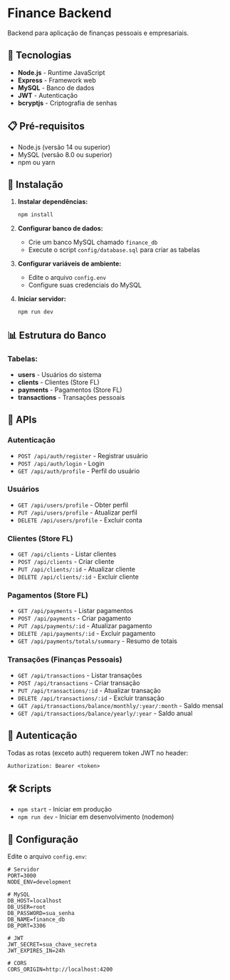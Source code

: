 # Finance Backend

Backend para aplicação de finanças pessoais e empresariais.

## 🚀 Tecnologias

- **Node.js** - Runtime JavaScript
- **Express** - Framework web
- **MySQL** - Banco de dados
- **JWT** - Autenticação
- **bcryptjs** - Criptografia de senhas

## 📋 Pré-requisitos

- Node.js (versão 14 ou superior)
- MySQL (versão 8.0 ou superior)
- npm ou yarn

## 🔧 Instalação

1. **Instalar dependências:**

   ```bash
   npm install
   ```

2. **Configurar banco de dados:**

   - Crie um banco MySQL chamado `finance_db`
   - Execute o script `config/database.sql` para criar as tabelas

3. **Configurar variáveis de ambiente:**

   - Edite o arquivo `config.env`
   - Configure suas credenciais do MySQL

4. **Iniciar servidor:**
   ```bash
   npm run dev
   ```

## 📊 Estrutura do Banco

### Tabelas:

- **users** - Usuários do sistema
- **clients** - Clientes (Store FL)
- **payments** - Pagamentos (Store FL)
- **transactions** - Transações pessoais

## 🔌 APIs

### Autenticação

- `POST /api/auth/register` - Registrar usuário
- `POST /api/auth/login` - Login
- `GET /api/auth/profile` - Perfil do usuário

### Usuários

- `GET /api/users/profile` - Obter perfil
- `PUT /api/users/profile` - Atualizar perfil
- `DELETE /api/users/profile` - Excluir conta

### Clientes (Store FL)

- `GET /api/clients` - Listar clientes
- `POST /api/clients` - Criar cliente
- `PUT /api/clients/:id` - Atualizar cliente
- `DELETE /api/clients/:id` - Excluir cliente

### Pagamentos (Store FL)

- `GET /api/payments` - Listar pagamentos
- `POST /api/payments` - Criar pagamento
- `PUT /api/payments/:id` - Atualizar pagamento
- `DELETE /api/payments/:id` - Excluir pagamento
- `GET /api/payments/totals/summary` - Resumo de totais

### Transações (Finanças Pessoais)

- `GET /api/transactions` - Listar transações
- `POST /api/transactions` - Criar transação
- `PUT /api/transactions/:id` - Atualizar transação
- `DELETE /api/transactions/:id` - Excluir transação
- `GET /api/transactions/balance/monthly/:year/:month` - Saldo mensal
- `GET /api/transactions/balance/yearly/:year` - Saldo anual

## 🔐 Autenticação

Todas as rotas (exceto auth) requerem token JWT no header:

```
Authorization: Bearer <token>
```

## 🛠️ Scripts

- `npm start` - Iniciar em produção
- `npm run dev` - Iniciar em desenvolvimento (nodemon)

## 📝 Configuração

Edite o arquivo `config.env`:

```env
# Servidor
PORT=3000
NODE_ENV=development

# MySQL
DB_HOST=localhost
DB_USER=root
DB_PASSWORD=sua_senha
DB_NAME=finance_db
DB_PORT=3306

# JWT
JWT_SECRET=sua_chave_secreta
JWT_EXPIRES_IN=24h

# CORS
CORS_ORIGIN=http://localhost:4200
```
